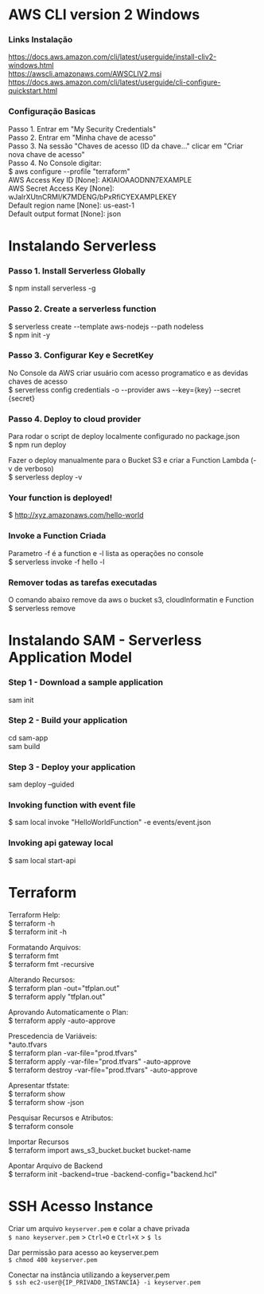 
# AWS CLI version 2 Windows

### Links Instalação <br>
https://docs.aws.amazon.com/cli/latest/userguide/install-cliv2-windows.html <br>
https://awscli.amazonaws.com/AWSCLIV2.msi <br>
https://docs.aws.amazon.com/cli/latest/userguide/cli-configure-quickstart.html <br>

### Configuração Basicas <br>
Passo 1. Entrar em "My Security Credentials" <br>
Passo 2. Entrar em "Minha chave de acesso" <br>
Passo 3. Na sessão "Chaves de acesso (ID da chave..." clicar em "Criar nova chave de acesso" <br>
Passo 4. No Console digitar:  <br>
$ aws configure --profile "terraform" <br>
AWS Access Key ID [None]: AKIAIOAAODNN7EXAMPLE <br>
AWS Secret Access Key [None]: wJalrXUtnCRMI/K7MDENG/bPxRfiCYEXAMPLEKEY <br>
Default region name [None]: us-east-1 <br>
Default output format [None]: json <br>


# Instalando Serverless

### Passo 1. Install Serverless Globally <br>
$ npm install serverless -g <br>

### Passo 2. Create a serverless function <br>
$ serverless create --template aws-nodejs --path nodeless <br>
$ npm init -y <br>

### Passo 3. Configurar Key e SecretKey <br>
No Console da AWS criar usuário com acesso programatico e as devidas chaves de acesso <br>
$ serverless config credentials -o --provider aws --key={key} --secret {secret} <br>

### Passo 4. Deploy to cloud provider <br>
Para rodar o script de deploy localmente configurado no package.json <br>
$ npm run deploy <br>

Fazer o deploy manualmente para o Bucket S3 e criar a Function Lambda (-v de verboso) <br>
$ serverless deploy -v <br>

### Your function is deployed! <br>
$ http://xyz.amazonaws.com/hello-world <br>

### Invoke a Function Criada <br>
Parametro -f é a function e -l lista as operações no console <br>
$ serverless invoke -f hello -l <br>

### Remover todas as tarefas executadas <br>
O comando abaixo remove da aws o bucket s3, cloudInformatin e Function <br>
$ serverless remove <br>


# Instalando SAM - Serverless Application Model

### Step 1 - Download a sample application <br>
sam init <br>

### Step 2 - Build your application <br>
cd sam-app <br>
sam build <br>

### Step 3 - Deploy your application <br>
sam deploy –guided <br>

### Invoking function with event file <br>
$ sam local invoke "HelloWorldFunction" -e events/event.json <br>

### Invoking api gateway local <br>
$ sam local start-api <br>


# Terraform

Terraform Help: <br>
$ terraform -h <br>
$ terraform init -h <br>

Formatando Arquivos: <br>
$ terraform fmt <br>
$ terraform fmt -recursive <br>

Alterando Recursos: <br>
$ terraform plan -out="tfplan.out" <br>
$ terraform apply "tfplan.out" <br>

Aprovando Automaticamente o Plan: <br>
$ terraform apply -auto-approve <br>

Prescedencia de Variáveis: <br>
*auto.tfvars <br>
$ terraform plan -var-file="prod.tfvars" <br>
$ terraform apply -var-file="prod.tfvars" -auto-approve <br>
$ terraform destroy -var-file="prod.tfvars" -auto-approve <br>

Apresentar tfstate: <br>
$ terraform show <br>
$ terraform show -json <br>

Pesquisar Recursos e Atributos: <br>
$ terraform console <br>

Importar Recursos <br>
$ terraform import aws_s3_bucket.bucket bucket-name <br>

Apontar Arquivo de Backend <br>
$ terraform init -backend=true -backend-config="backend.hcl" <br>


# SSH Acesso Instance

Criar um arquivo `keyserver.pem` e colar a chave privada <br>
`$ nano keyserver.pem` > `Ctrl+O` e `Ctrl+X` > `$ ls` <br>

Dar permissão para acesso ao keyserver.pem <br>
`$ chmod 400 keyserver.pem` <br>

Conectar na instância utilizando a keyserver.pem <br>
`$ ssh ec2-user@{IP_PRIVADO_INSTANCIA} -i keyserver.pem` <br>
















































































